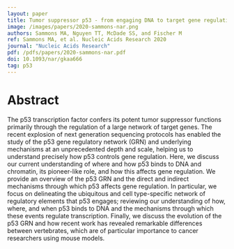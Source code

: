 ```yaml
---
layout: paper
title: Tumor suppressor p53 - from engaging DNA to target gene regulation
image: /images/papers/2020-sammons-nar.png
authors: Sammons MA, Nguyen TT, McDade SS, and Fischer M
ref: Sammons MA, et al. Nucleic Acids Research 2020
journal: "Nucleic Acids Research"
pdf: /pdfs/papers/2020-sammons-nar.pdf
doi: 10.1093/nar/gkaa666
tag: p53
---
```


# Abstract

The p53 transcription factor confers its potent tumor suppressor functions primarily through the regulation of a large network of target genes. The recent explosion of next generation sequencing protocols has enabled the study of the p53 gene regulatory network (GRN) and underlying mechanisms at an unprecedented depth and scale, helping us to understand precisely how p53 controls gene regulation. Here, we discuss our current understanding of where and how p53 binds to DNA and chromatin, its pioneer-like role, and how this affects gene regulation. We provide an overview of the p53 GRN and the direct and indirect mechanisms through which p53 affects gene regulation. In particular, we focus on delineating the ubiquitous and cell type-specific network of regulatory elements that p53 engages; reviewing our understanding of how, where, and when p53 binds to DNA and the mechanisms through which these events regulate transcription. Finally, we discuss the evolution of the p53 GRN and how recent work has revealed remarkable differences between vertebrates, which are of particular importance to cancer researchers using mouse models.